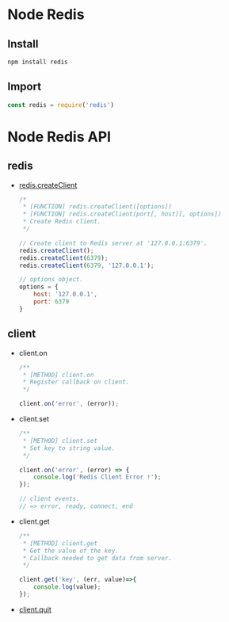 Node Redis
==========

Install
-------
```sh
npm install redis
```

Import
------
```javascript
const redis = require('redis')
```

Node Redis API
==============

redis
-----
- [redis.createClient](https://github.com/NodeRedis/node-redis#rediscreateclient)
    ```javascript
    /*
     * [FUNCTION] redis.createClient([options])
     * [FUNCTION] redis.createClient(port[, host][, options])
     * Create Redis client.
     */

    // Create client to Redis server at '127.0.0.1:6379'.
    redis.createClient();
    redis.createClient(6379);
    redis.createClient(6379, '127.0.0.1');

    // options object.
    options = {
        host: '127.0.0.1',
        port: 6379
    }

    ```
client
------
- client.on
    ```javascript
    /**
     * [METHOD] client.on
     * Register callback on client.
     */
    
    client.on('error', (error));
    ```
- client.set
    ```javascript
    /**
     * [METHOD] client.set
     * Set key to string value.
     */
    
    client.on('error', (error) => {
        console.log('Redis Client Error !');
    });

    // client events.
    // => error, ready, connect, end
    ```
- client.get
    ```javascript
    /**
     * [METHOD] client.get
     * Get the value of the key.
     * Callback needed to get data from server.
     */
    
    client.get('key', (err, value)=>{
        console.log(value);
    });
    ```
- [client.quit](https://github.com/NodeRedis/node-redis#clientquitcallback)